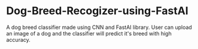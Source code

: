# Dog-Breed-Recogizer-using-FastAI
A dog breed classifier made using CNN and FastAI library. User can upload an image of a dog and the classifier will predict it's breed with high accuracy.
